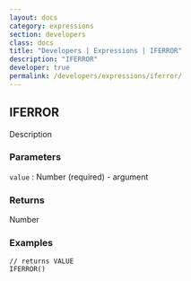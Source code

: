 ```yaml
---
layout: docs
category: expressions
section: developers
class: docs
title: "Developers | Expressions | IFERROR"
description: "IFERROR"
developer: true
permalink: /developers/expressions/iferror/
---
```


## IFERROR

Description

### Parameters
`value` : Number (required) - argument

### Returns
Number

### Examples
```
// returns VALUE
IFERROR()
```